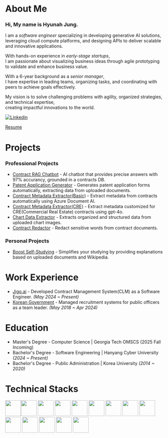 # About Me
<h3>Hi, My name is Hyunah Jung.</h3>

I am a _software engineer_ specializing in developing generative AI solutions,<br>
leveraging cloud compute platforms, and designing APIs to deliver scalable and innovative applications.

With hands-on experience in _early-stage startups_,<br>
I am passionate about visualizing business ideas through agile prototyping to validate and enhance business value.

With a 6-year background as a _senior manager_,<br>
I have expertise in leading teams, organizing tasks, and coordinating with peers to achieve goals effectively.

My vision is to solve challenging problems with agility, organized strategies, and technical expertise,<br>
creating impactful innovations to the world.

<a href="https://www.linkedin.com/in/hyunah-j-93943b314/">
  <img
    alt="Linkedin"
    src="https://img.shields.io/badge/linkedin-%230077B5.svg?style=for-the-badge&logo=linkedin&logoColor=white"
  />
</a>

[Resume](https://github.com/user-attachments/files/19841115/CV_Hyunah_Jung_25.pdf)


# Projects
### Professional Projects
- [Contract RAG Chatbot](https://github.com/hyunah-jung95/contract-RAG-chatbot) - AI chatbot that provides precise answers with 97% accurancy, grounded in a contracts DB.
- [Patent Application Generator](https://github.com/hyunah-jung95/patent-application-generator) - Generates patent application forms automatically, extracting data from uploaded documents.
- [Contract Metadata Extractor(Basic)](https://github.com/hyunah-jung95/contract-metadata-extractor) - Extract metadata from contracts automatically using Azure Document AI.
- [Contract Metadata Extractor(CRE)](https://github.com/hyunah-jung95/contract-metadata-extractor-CRE/blob/main/README.md) - Extract metadata customized for CRE(Commercial Real Estate) contracts using gpt-4o.
- [Chart Data Extractor](https://github.com/hyunah-jung95/chart-data-extractor) - Extracts organized and structured data from uploaded chart images.  
- [Contract Redactor](https://github.com/hyunah-jung95/contract-redactor) - Redact sensitive words from contract documents.
### Personal Projects
- [Boost Self-Studying](https://github.com/hyunah-jung95/Boost-self-studying) - Simplifies your studying by providing explanations based on uploaded documents and Wikipedia.

# Work Experience
- [Jigo.ai](https://jigo.ai) - Developed Contract Management System(CLM) as a Software Engineer. _(May 2024 ~ Present)_
- [Korean Government](https://www.mpm.go.kr/english/) - Managed recruitment systems for public officers as a team leader. _(May 2018 ~ Apr 2024)_

# Education
- Master's Degree - Computer Science | Georgia Tech OMSCS (2025 Fall Incoming)
- Bachelor's Degree - Software Engineering | Hanyang Cyber University _(2024 ~ Present)_
- Bachelor's Degree - Public Administration | Korea University _(2014 ~ 2020)_

# Technical Stacks
<img height="50" src="https://user-images.githubusercontent.com/25181517/192158954-f88b5814-d510-4564-b285-dff7d6400dad.png" /><img height="50" src="https://user-images.githubusercontent.com/25181517/183898674-75a4a1b1-f960-4ea9-abcb-637170a00a75.png" />
<img height="50" src="https://user-images.githubusercontent.com/25181517/192158956-48192682-23d5-4bfc-9dfb-6511ade346bc.png" />
<img height="50" src="https://user-images.githubusercontent.com/25181517/183898054-b3d693d4-dafb-4808-a509-bab54cf5de34.png" />
<img height="50" src="https://user-images.githubusercontent.com/25181517/202896760-337261ed-ee92-4979-84c4-d4b829c7355d.png" />
<img height="50" src="https://user-images.githubusercontent.com/25181517/189716855-2c69ca7a-5149-4647-936d-780610911353.png" />
<img height="50" src="https://user-images.githubusercontent.com/25181517/117447155-6a868a00-af3d-11eb-9cfe-245df15c9f3f.png" />
<img height="50" src="https://user-images.githubusercontent.com/25181517/183897015-94a058a6-b86e-4e42-a37f-bf92061753e5.png" />
<img height="50" src="https://user-images.githubusercontent.com/25181517/183890598-19a0ac2d-e88a-4005-a8df-1ee36782fde1.png" />
<img height="50" src="https://user-images.githubusercontent.com/25181517/183568594-85e280a7-0d7e-4d1a-9028-c8c2209e073c.png" />
<img height="50" src="https://github.com/marwin1991/profile-technology-icons/assets/136815194/5f8c622c-c217-4649-b0a9-7e0ee24bd704" />
<img height="50" src="https://user-images.githubusercontent.com/25181517/183423507-c056a6f9-1ba8-4312-a350-19bcbc5a8697.png" />
<img height="50" src="https://user-images.githubusercontent.com/25181517/183911547-990692bc-8411-4878-99a0-43506cdb69cf.png" />
<img height="50" src="https://user-images.githubusercontent.com/25181517/183911544-95ad6ba7-09bf-4040-ac44-0adafedb9616.png" />
<!--
<img height="50" src="" />

**hyunah-jung95/hyunah-jung95** is a ✨ _special_ ✨ repository because its `README.md` (this file) appears on your GitHub profile.

Here are some ideas to get you started:

- 🔭 I’m currently working on ...
- 🌱 I’m currently learning ...
- 👯 I’m looking to collaborate on ...
- 🤔 I’m looking for help with ...
- 💬 Ask me about ...
- 📫 How to reach me: ...
- 😄 Pronouns: ...
- ⚡ Fun fact: ...
-->
